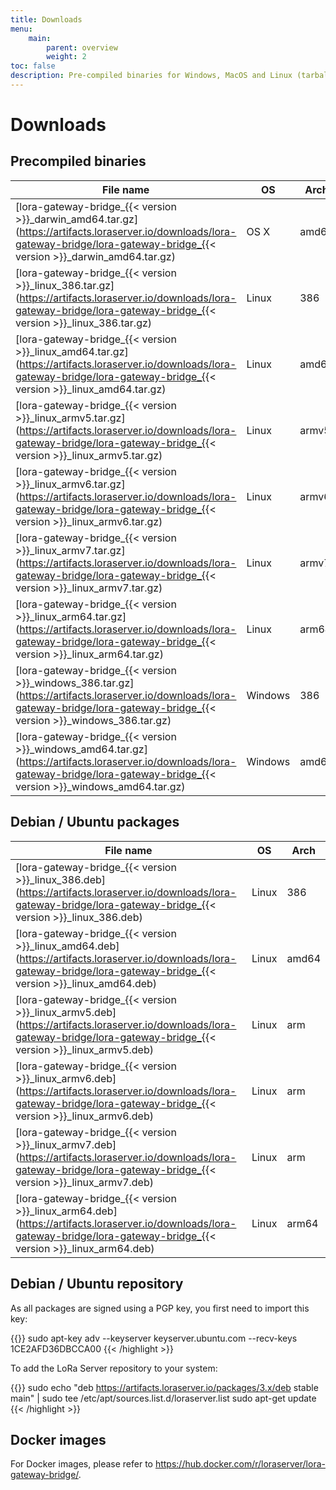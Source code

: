 ```yaml
---
title: Downloads
menu:
    main:
        parent: overview
        weight: 2
toc: false
description: Pre-compiled binaries for Windows, MacOS and Linux (tarball and Debian / Ubuntu packages).
---
```


# Downloads

## Precompiled binaries

| File name                                                                                                                                                                          | OS      | Arch  |
| ---------------------------------------------------------------------------------------------------------------------------------------------------------------------------------- | ------- | ----- |
| [lora-gateway-bridge_{{< version >}}_darwin_amd64.tar.gz](https://artifacts.loraserver.io/downloads/lora-gateway-bridge/lora-gateway-bridge_{{< version >}}_darwin_amd64.tar.gz)   | OS X    | amd64 |
| [lora-gateway-bridge_{{< version >}}_linux_386.tar.gz](https://artifacts.loraserver.io/downloads/lora-gateway-bridge/lora-gateway-bridge_{{< version >}}_linux_386.tar.gz)         | Linux   | 386   |
| [lora-gateway-bridge_{{< version >}}_linux_amd64.tar.gz](https://artifacts.loraserver.io/downloads/lora-gateway-bridge/lora-gateway-bridge_{{< version >}}_linux_amd64.tar.gz)     | Linux   | amd64 |
| [lora-gateway-bridge_{{< version >}}_linux_armv5.tar.gz](https://artifacts.loraserver.io/downloads/lora-gateway-bridge/lora-gateway-bridge_{{< version >}}_linux_armv5.tar.gz)     | Linux   | armv5 |
| [lora-gateway-bridge_{{< version >}}_linux_armv6.tar.gz](https://artifacts.loraserver.io/downloads/lora-gateway-bridge/lora-gateway-bridge_{{< version >}}_linux_armv6.tar.gz)     | Linux   | armv6 |
| [lora-gateway-bridge_{{< version >}}_linux_armv7.tar.gz](https://artifacts.loraserver.io/downloads/lora-gateway-bridge/lora-gateway-bridge_{{< version >}}_linux_armv7.tar.gz)     | Linux   | armv7 |
| [lora-gateway-bridge_{{< version >}}_linux_arm64.tar.gz](https://artifacts.loraserver.io/downloads/lora-gateway-bridge/lora-gateway-bridge_{{< version >}}_linux_arm64.tar.gz)     | Linux   | arm64 |
| [lora-gateway-bridge_{{< version >}}_windows_386.tar.gz](https://artifacts.loraserver.io/downloads/lora-gateway-bridge/lora-gateway-bridge_{{< version >}}_windows_386.tar.gz)     | Windows | 386   |
| [lora-gateway-bridge_{{< version >}}_windows_amd64.tar.gz](https://artifacts.loraserver.io/downloads/lora-gateway-bridge/lora-gateway-bridge_{{< version >}}_windows_amd64.tar.gz) | Windows | amd64 |

## Debian / Ubuntu packages

| File name                                                                                                                                                                | OS      | Arch  |
| -------------------------------------------------------------------------------------------------------------------------------------------------------------------------| ------- | ----- |
| [lora-gateway-bridge_{{< version >}}_linux_386.deb](https://artifacts.loraserver.io/downloads/lora-gateway-bridge/lora-gateway-bridge_{{< version >}}_linux_386.deb)     | Linux   | 386   |
| [lora-gateway-bridge_{{< version >}}_linux_amd64.deb](https://artifacts.loraserver.io/downloads/lora-gateway-bridge/lora-gateway-bridge_{{< version >}}_linux_amd64.deb) | Linux   | amd64 |
| [lora-gateway-bridge_{{< version >}}_linux_armv5.deb](https://artifacts.loraserver.io/downloads/lora-gateway-bridge/lora-gateway-bridge_{{< version >}}_linux_armv5.deb) | Linux   | arm   |
| [lora-gateway-bridge_{{< version >}}_linux_armv6.deb](https://artifacts.loraserver.io/downloads/lora-gateway-bridge/lora-gateway-bridge_{{< version >}}_linux_armv6.deb) | Linux   | arm   |
| [lora-gateway-bridge_{{< version >}}_linux_armv7.deb](https://artifacts.loraserver.io/downloads/lora-gateway-bridge/lora-gateway-bridge_{{< version >}}_linux_armv7.deb) | Linux   | arm   |
| [lora-gateway-bridge_{{< version >}}_linux_arm64.deb](https://artifacts.loraserver.io/downloads/lora-gateway-bridge/lora-gateway-bridge_{{< version >}}_linux_arm64.deb) | Linux   | arm64 |

## Debian / Ubuntu repository

As all packages are signed using a PGP key, you first need to import this key:

{{<highlight bash>}}
sudo apt-key adv --keyserver keyserver.ubuntu.com --recv-keys 1CE2AFD36DBCCA00
{{< /highlight >}}

To add the LoRa Server repository to your system:

{{<highlight bash>}}
sudo echo "deb https://artifacts.loraserver.io/packages/3.x/deb stable main" | sudo tee /etc/apt/sources.list.d/loraserver.list
sudo apt-get update
{{< /highlight >}}

## Docker images

For Docker images, please refer to https://hub.docker.com/r/loraserver/lora-gateway-bridge/.
